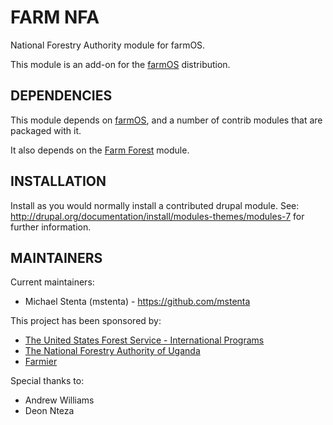 FARM NFA
========

National Forestry Authority module for farmOS.

This module is an add-on for the [farmOS](http://drupal.org/project/farm)
distribution.

DEPENDENCIES
------------

This module depends on [farmOS](http://drupal.org/project/farm), and a number
of contrib modules that are packaged with it.

It also depends on the [Farm Forest](https://github.com/mstenta/farm_forest)
module.

INSTALLATION
------------

Install as you would normally install a contributed drupal module. See:
http://drupal.org/documentation/install/modules-themes/modules-7 for further
information.

MAINTAINERS
-----------

Current maintainers:
 * Michael Stenta (mstenta) - https://github.com/mstenta

This project has been sponsored by:
 * [The United States Forest Service - International Programs](https://www.fs.fed.us/about-agency/international-programs)
 * [The National Forestry Authority of Uganda](https://www.nfa.org.ug/)
 * [Farmier](http://farmier.com)

Special thanks to:
 * Andrew Williams
 * Deon Nteza
